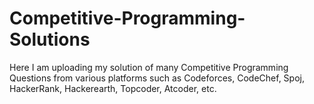 # Competitive-Programming-Solutions

Here I am uploading my solution of many Competitive Programming Questions from various platforms such as Codeforces, CodeChef, Spoj, HackerRank, Hackerearth, Topcoder, Atcoder, etc.
